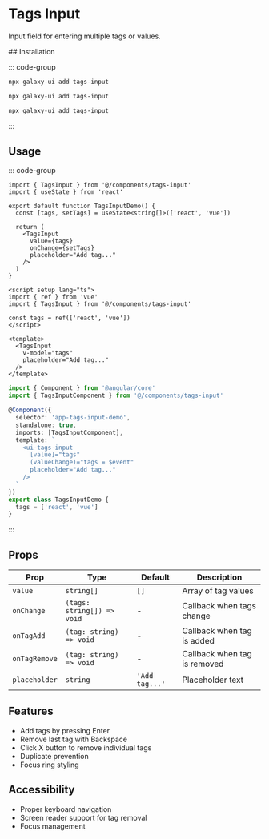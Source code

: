 # Tags Input

Input field for entering multiple tags or values.


<ComponentPreview name="TagsInputDemo">
  <template #preview>
    <DemoContainer>
      <TagsInputDemo />
    </DemoContainer>
  </template>
  <template #code>

::: code-group
```vue [Vue]
<template><div>Demo</div></template>
```

```tsx [React]
export default function App() { return <div>Demo</div> }
```

```typescript [Angular]
@Component({ template: `<div>Demo</div>` })
export class DemoComponent {}
```
:::

  </template>
</ComponentPreview>
## Installation

::: code-group
```bash [React]
npx galaxy-ui add tags-input
```

```bash [Vue]
npx galaxy-ui add tags-input
```

```bash [Angular]
npx galaxy-ui add tags-input
```
:::

## Usage

::: code-group
```tsx [React]
import { TagsInput } from '@/components/tags-input'
import { useState } from 'react'

export default function TagsInputDemo() {
  const [tags, setTags] = useState<string[]>(['react', 'vue'])

  return (
    <TagsInput
      value={tags}
      onChange={setTags}
      placeholder="Add tag..."
    />
  )
}
```

```vue [Vue]
<script setup lang="ts">
import { ref } from 'vue'
import { TagsInput } from '@/components/tags-input'

const tags = ref(['react', 'vue'])
</script>

<template>
  <TagsInput
    v-model="tags"
    placeholder="Add tag..."
  />
</template>
```

```typescript [Angular]
import { Component } from '@angular/core'
import { TagsInputComponent } from '@/components/tags-input'

@Component({
  selector: 'app-tags-input-demo',
  standalone: true,
  imports: [TagsInputComponent],
  template: `
    <ui-tags-input
      [value]="tags"
      (valueChange)="tags = $event"
      placeholder="Add tag..."
    />
  `
})
export class TagsInputDemo {
  tags = ['react', 'vue']
}
```
:::

## Props

| Prop | Type | Default | Description |
|------|------|---------|-------------|
| `value` | `string[]` | `[]` | Array of tag values |
| `onChange` | `(tags: string[]) => void` | - | Callback when tags change |
| `onTagAdd` | `(tag: string) => void` | - | Callback when tag is added |
| `onTagRemove` | `(tag: string) => void` | - | Callback when tag is removed |
| `placeholder` | `string` | `'Add tag...'` | Placeholder text |

## Features

- Add tags by pressing Enter
- Remove last tag with Backspace
- Click X button to remove individual tags
- Duplicate prevention
- Focus ring styling

## Accessibility

- Proper keyboard navigation
- Screen reader support for tag removal
- Focus management
